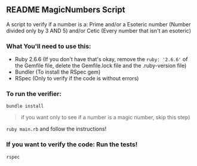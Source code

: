 ## README MagicNumbers Script

A script to verify if a number is a:
Prime and/or a Esoteric number (Number divided only by 3 AND 5) and/or Cetic (Every number that isn't an esoteric)

### What You'll need to use this:
- Ruby 2.6.6 (If you don't have that's okay, remove the `ruby: '2.6.6'` of the Gemfile file, delete the Gemfile.lock
    file and the .ruby-version file)
- Bundler (To install the RSpec gem)
- RSpec (Only to verify if the code is without errors)

### To run the verifier:
`bundle install`
> if you want only to see if a number is a magic number, skip this step)

`ruby main.rb` and follow the instructions!

### If you want to verify the code: Run the tests!

`rspec`
